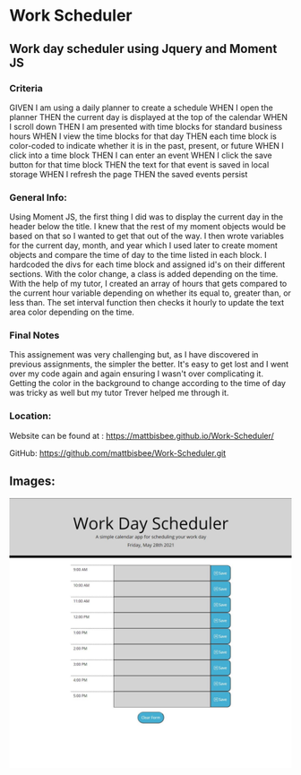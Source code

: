 # Work Scheduler

## Work day scheduler using Jquery and Moment JS

### **Criteria**
GIVEN I am using a daily planner to create a schedule
WHEN I open the planner
THEN the current day is displayed at the top of the calendar
WHEN I scroll down
THEN I am presented with time blocks for standard business hours
WHEN I view the time blocks for that day
THEN each time block is color-coded to indicate whether it is in the past, present, or future
WHEN I click into a time block
THEN I can enter an event
WHEN I click the save button for that time block
THEN the text for that event is saved in local storage
WHEN I refresh the page
THEN the saved events persist

### **General Info:**
Using Moment JS, the first thing I did was to display the current day in the header below the title. I knew that the rest of my moment objects would be based on that so I wanted to get that out of the way.
I then wrote variables for the current day, month, and year which I used later to create moment objects and compare the time of day to the time listed in each block. 
I hardcoded the divs for each time block and assigned id's on their different sections. With the color change, a class is added depending on the time. With the help of my tutor, I created an array of hours that gets compared to the current hour variable depending on whether its equal to, greater than, or less than. The set interval function then checks it hourly to update the text area color depending on the time.

### **Final Notes**
This assignement was very challenging but, as I have discovered in previous assignments, the simpler the better. It's easy to get lost and I went over my code again and again ensuring I wasn't over complicating it. Getting the color in the background to change according to the time of day was tricky as well but my tutor Trever helped me through it. 


### **Location:**
Website can be found at : https://mattbisbee.github.io/Work-Scheduler/

GitHub: https://github.com/mattbisbee/Work-Scheduler.git

## **Images:**
![Screenshot](Develop\capture.jpg)
